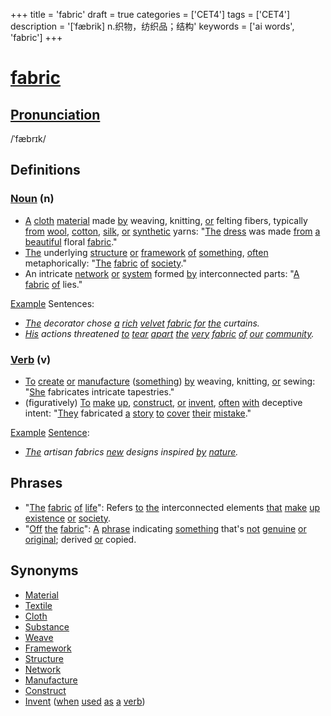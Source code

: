 +++
title = 'fabric'
draft = true
categories = ['CET4']
tags = ['CET4']
description = '[ˈfæbrik] n.织物，纺织品；结构'
keywords = ['ai words', 'fabric']
+++

# [fabric](/en/post/fabric/)

## [Pronunciation](/en/post/pronunciation/)
/ˈfæbrɪk/

## Definitions
### [Noun](/en/post/noun/) (n)
- [A](/en/post/a/) [cloth](/en/post/cloth/) [material](/en/post/material/) made [by](/en/post/by/) weaving, knitting, [or](/en/post/or/) felting fibers, typically [from](/en/post/from/) [wool](/en/post/wool/), [cotton](/en/post/cotton/), [silk](/en/post/silk/), [or](/en/post/or/) [synthetic](/en/post/synthetic/) yarns: "[The](/en/post/the/) [dress](/en/post/dress/) was made [from](/en/post/from/) [a](/en/post/a/) [beautiful](/en/post/beautiful/) floral [fabric](/en/post/fabric/)."
- [The](/en/post/the/) underlying [structure](/en/post/structure/) [or](/en/post/or/) [framework](/en/post/framework/) [of](/en/post/of/) [something](/en/post/something/), [often](/en/post/often/) metaphorically: "[The](/en/post/the/) [fabric](/en/post/fabric/) [of](/en/post/of/) [society](/en/post/society/)."
- An intricate [network](/en/post/network/) [or](/en/post/or/) [system](/en/post/system/) formed [by](/en/post/by/) interconnected parts: "[A](/en/post/a/) [fabric](/en/post/fabric/) [of](/en/post/of/) lies."

[Example](/en/post/example/) Sentences:
- *[The](/en/post/the/) decorator chose [a](/en/post/a/) [rich](/en/post/rich/) [velvet](/en/post/velvet/) [fabric](/en/post/fabric/) [for](/en/post/for/) [the](/en/post/the/) curtains.*
- *[His](/en/post/his/) actions threatened [to](/en/post/to/) [tear](/en/post/tear/) [apart](/en/post/apart/) [the](/en/post/the/) [very](/en/post/very/) [fabric](/en/post/fabric/) [of](/en/post/of/) [our](/en/post/our/) [community](/en/post/community/).*

### [Verb](/en/post/verb/) (v)
- [To](/en/post/to/) [create](/en/post/create/) [or](/en/post/or/) [manufacture](/en/post/manufacture/) ([something](/en/post/something/)) [by](/en/post/by/) weaving, knitting, [or](/en/post/or/) sewing: "[She](/en/post/she/) fabricates intricate tapestries."
- (figuratively) [To](/en/post/to/) [make](/en/post/make/) [up](/en/post/up/), [construct](/en/post/construct/), [or](/en/post/or/) [invent](/en/post/invent/), [often](/en/post/often/) [with](/en/post/with/) deceptive intent: "[They](/en/post/they/) fabricated [a](/en/post/a/) [story](/en/post/story/) [to](/en/post/to/) [cover](/en/post/cover/) [their](/en/post/their/) [mistake](/en/post/mistake/)."

[Example](/en/post/example/) [Sentence](/en/post/sentence/):
- *[The](/en/post/the/) artisan fabrics [new](/en/post/new/) designs inspired [by](/en/post/by/) [nature](/en/post/nature/).*

## Phrases
- "[The](/en/post/the/) [fabric](/en/post/fabric/) [of](/en/post/of/) [life](/en/post/life/)": Refers [to](/en/post/to/) [the](/en/post/the/) interconnected elements [that](/en/post/that/) [make](/en/post/make/) [up](/en/post/up/) [existence](/en/post/existence/) [or](/en/post/or/) [society](/en/post/society/).
- "[Off](/en/post/off/) [the](/en/post/the/) [fabric](/en/post/fabric/)": [A](/en/post/a/) [phrase](/en/post/phrase/) indicating [something](/en/post/something/) that's [not](/en/post/not/) [genuine](/en/post/genuine/) [or](/en/post/or/) [original](/en/post/original/); derived [or](/en/post/or/) copied.

## Synonyms
- [Material](/en/post/material/)
- [Textile](/en/post/textile/)
- [Cloth](/en/post/cloth/)
- [Substance](/en/post/substance/)
- [Weave](/en/post/weave/)
- [Framework](/en/post/framework/)
- [Structure](/en/post/structure/)
- [Network](/en/post/network/)
- [Manufacture](/en/post/manufacture/)
- [Construct](/en/post/construct/)
- [Invent](/en/post/invent/) ([when](/en/post/when/) [used](/en/post/used/) [as](/en/post/as/) [a](/en/post/a/) [verb](/en/post/verb/))
